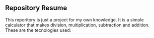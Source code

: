 ## Repository Resume

This reporitory is just a project for my own knowledge. It is a simple calculator that makes division, multiplication, subtraction and addition. These are the tecnologies used:
